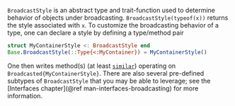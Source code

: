 `BroadcastStyle` is an abstract type and trait-function used to determine behavior of objects under broadcasting. `BroadcastStyle(typeof(x))` returns the style associated with `x`. To customize the broadcasting behavior of a type, one can declare a style by defining a type/method pair

```julia
struct MyContainerStyle <: BroadcastStyle end
Base.BroadcastStyle(::Type{<:MyContainer}) = MyContainerStyle()
```

One then writes method(s) (at least [`similar`](@ref)) operating on `Broadcasted{MyContainerStyle}`. There are also several pre-defined subtypes of `BroadcastStyle` that you may be able to leverage; see the [Interfaces chapter](@ref man-interfaces-broadcasting) for more information.

